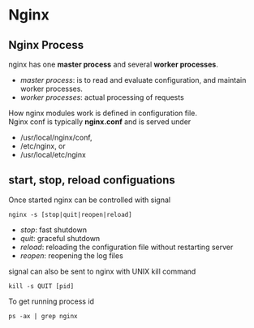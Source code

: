 # Nginx


## Nginx Process
nginx has one **master process** and several **worker processes**. 


*   _master process_:  is to read and evaluate configuration, and maintain worker processes. 
*   _worker processes_: actual processing of requests

How nginx modules work is defined in configuration file.  
Nginx conf is typically **nginx.conf** and is served under
 
* /usr/local/nginx/conf, 
* /etc/nginx, or 
* /usr/local/etc/nginx

## start, stop, reload configuations
Once started nginx can be controlled with signal 
 
 ``nginx -s [stop|quit|reopen|reload]``
 
 * _stop_: fast shutdown
 * _quit_: graceful shutdown
 * _reload_: reloading the configuration file without restarting server
 * _reopen_: reopening the log files
 
 signal can also be sent to nginx with UNIX kill command
 
 ``kill -s QUIT [pid]``
 
 To get running process id
 
 ``ps -ax | grep nginx``
 
                                                           



